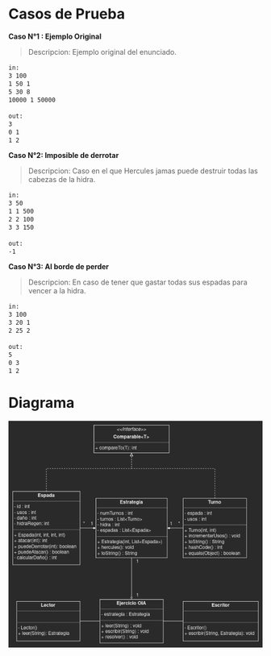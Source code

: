 # Casos de Prueba

**Caso N°1 : Ejemplo Original**
> Descripcion: Ejemplo original del enunciado.

```
in:
3 100
1 50 1
5 30 8
10000 1 50000

out:
3
0 1
1 2
```
**Caso N°2: Imposible de derrotar**
> Descripcion: Caso en el que Hercules jamas puede destruir todas las cabezas de la hidra.

```
in:
3 50
1 1 500
2 2 100
3 3 150

out:
-1
```
**Caso N°3: Al borde de perder**
> Descripcion: En caso de tener que gastar todas sus espadas para vencer a la hidra.

```
in:
3 100
3 20 1
2 25 2

out:
5
0 3
1 2
```


# Diagrama

<p align="center">
  <img width="800" src="./docs/diagrama-de-clases.png" alt="Diagrama">
</p>

